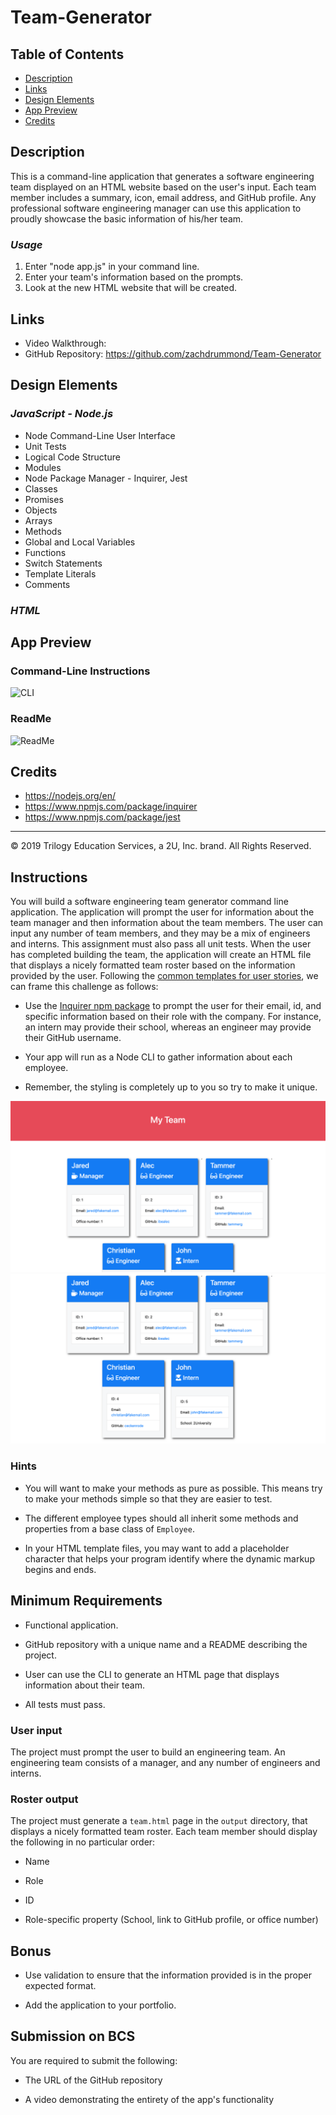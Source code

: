 # Team-Generator

## Table of Contents
* [Description](#Description)
* [Links](#Links)
* [Design Elements](#Design-Elements)
* [App Preview](#App-Preview)
* [Credits](#Credits)

## Description
This is a command-line application that generates a software engineering team displayed on an HTML website based on the user's input. Each team member includes a summary, icon, email address, and GitHub profile. Any professional software engineering manager can use this application to proudly showcase the basic information of his/her team.

### *Usage*
1. Enter "node app.js" in your command line.
2. Enter your team's information based on the prompts.
3. Look at the new HTML website that will be created.

## Links
* Video Walkthrough: 
* GitHub Repository: https://github.com/zachdrummond/Team-Generator

## Design Elements
### *JavaScript - Node.js*
* Node Command-Line User Interface
* Unit Tests
* Logical Code Structure
* Modules
* Node Package Manager - Inquirer, Jest
* Classes
* Promises
* Objects
* Arrays
* Methods
* Global and Local Variables
* Functions
* Switch Statements
* Template Literals
* Comments

### *HTML*


## App Preview
### Command-Line Instructions
![CLI](./images/)
### ReadMe
![ReadMe](./images/)

## Credits
* https://nodejs.org/en/
* https://www.npmjs.com/package/inquirer
* https://www.npmjs.com/package/jest


- - -
© 2019 Trilogy Education Services, a 2U, Inc. brand. All Rights Reserved.

## Instructions

You will build a software engineering team generator command line application. The application will prompt the user for information about the team manager and then information about the team members. The user can input any number of team members, and they may be a mix of engineers and interns. This assignment must also pass all unit tests. When the user has completed building the team, the application will create an HTML file that displays a nicely formatted team roster based on the information provided by the user. Following the [common templates for user stories](https://en.wikipedia.org/wiki/User_story#Common_templates), we can frame this challenge as follows:

* Use the [Inquirer npm package](https://github.com/SBoudrias/Inquirer.js/) to prompt the user for their email, id, and specific information based on their role with the company. For instance, an intern may provide their school, whereas an engineer may provide their GitHub username.

* Your app will run as a Node CLI to gather information about each employee.

* Remember, the styling is completely up to you so try to make it unique.

![Employee Summary 1](./Assets/10-OOP-homework-demo-1.png)
![Employee Summary 2](./Assets/10-OOP-homework-demo-2.png)

### Hints

* You will want to make your methods as pure as possible. This means try to make your methods simple so that they are easier to test.

* The different employee types should all inherit some methods and properties from a base class of `Employee`.

* In your HTML template files, you may want to add a placeholder character that helps your program identify where the dynamic markup begins and ends.

## Minimum Requirements

* Functional application.

* GitHub repository with a unique name and a README describing the project.

* User can use the CLI to generate an HTML page that displays information about their team.

* All tests must pass.

### User input

The project must prompt the user to build an engineering team. An engineering
team consists of a manager, and any number of engineers and interns.

### Roster output

The project must generate a `team.html` page in the `output` directory, that displays a nicely formatted team roster. Each team member should display the following in no particular order:

  * Name

  * Role

  * ID

  * Role-specific property (School, link to GitHub profile, or office number)

## Bonus

* Use validation to ensure that the information provided is in the proper expected format.

* Add the application to your portfolio.


## Submission on BCS

You are required to submit the following:

* The URL of the GitHub repository

* A video demonstrating the entirety of the app's functionality 